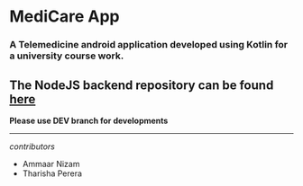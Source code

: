 ﻿# MediCare App

### A Telemedicine android application developed using Kotlin for a university course work.

The NodeJS backend repository can be found [here](https://github.com/TharishaPerera/medicare-backend.git)
---

**Please use DEV branch for developments**

---

*contributors*
- Ammaar Nizam
- Tharisha Perera

